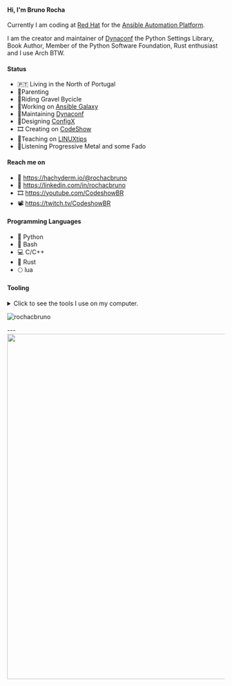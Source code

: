 #### Hi, I'm **Bruno Rocha**

Currently I am coding at [Red Hat](https://redhat.com) for the [Ansible Automation Platform](https://ansible.com).

I am the creator and maintainer of [Dynaconf](https://dynaconf.com) the Python Settings Library,
Book Author, Member of the Python Software Foundation, Rust enthusiast and I use Arch BTW.

#### Status

- 🇵🇹 Living in the North of Portugal
- 👶Parenting
- 🚴Riding Gravel Bycicle
- 👷Working on [Ansible Galaxy](https://galaxy.ansible.com)
- 🔨Maintaining [Dynaconf](https://github.com/dynaconf/dynaconf)
- 📐Designing [ConfigX](https://github.com/dynaconf/configx)
- 🎞️ Creating on [CodeShow](https://youtube.com/CodeShowBR)
- 🏫Teaching on [LINUXtips](https://linuxtips.io)
- 🎵Listening Progressive Metal and some Fado

#### Reach me on

- 🐘 https://hachyderm.io/@rochacbruno
- 👷 https://linkedin.com/in/rochacbruno
- 🎞️ https://youtube.com/CodeshowBR
- 📽️ https://twitch.tv/CodeshowBR

#### Programming Languages

- 🐍 Python
- 🐚 Bash
- 💻 C/C++
- 🦀 Rust
- 🌕 lua

#### Tooling 

<details>
    <summary> Click to see the tools I use on my computer.</summary>

---
> In 2024 I decided to move my whole development environment to [KDE](https://kde.org/),
> after 25 years working on Linux and open-source and tried multiple distros, DE and WMs.
> I figured out that [KDE Plasma](https://kde.org/ia/announcements/megarelease/6/) became the platform, framework and desktop experience I always wanted to see on Linux.
> I started following KDE developers and community and it is really good to see how this community
> keeps the [free-software philosofy](https://manifesto.kde.org/) so alive and create applications with privacy and freedom as a top level priority.
> I am interested in getting involved in KDE development looking forward for the [Eco goals](https://eco.kde.org/)
> and very interested in the future of [Plasma Mobile](https://plasma-mobile.org/).
---

- List of applications I am using to build my development environment:
  
    - Endeavour OS (Arch Linux Distribution)
    - KDE Plasma desktop
    - Kate - KDE Advanced Text Editor
    - Kwrite - Simple Text Editor
    - Helix - Terminal Text Editor
    - Konsole - Terminal
    - Yakuake - Quick Access Terminal
    - Tokodon - Mastodon Client
    - Neochat - Matrix client
    - Kdenlive - Video Editor
    - QownNotes - Note Taking with cloud sync
    - Hoppscoth - API testing Dashboard
 
</details>

<p align="left"> <img src="https://komarev.com/ghpvc/?username=rochacbruno" alt="rochacbruno" /> </p>
---

<!--  <img src="https://cr-ss-service.azurewebsites.net/api/ScreenShot?widget=summary&username=rochacbruno&show-avatar=false" width="800" />  -->


<img src="https://cr-skills-chart-widget.azurewebsites.net/api/api?username=rochacbruno&skills=python,rust,shell,lua,html,javascript" width="800" />

